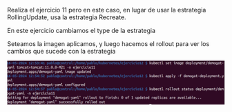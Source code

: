 Realiza el ejercicio 11 pero en este caso, en lugar de usar la estrategia RollingUpdate, usa la estrategia Recreate.

En este ejercicio cambiamos el type de la estrategia 

Seteamos la imagen aplicamos, y luego hacemos el rollout para ver los cambios que sucede con la estrategia 

![alt text](image.png)